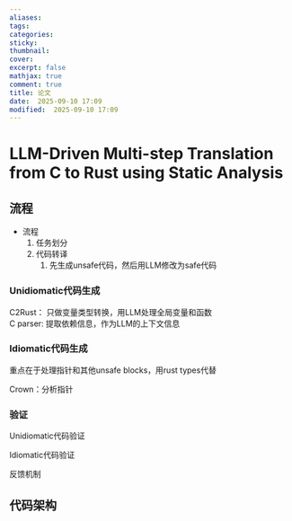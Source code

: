 ```yaml
---
aliases: 
tags: 
categories:
sticky:
thumbnail:
cover: 
excerpt: false
mathjax: true
comment: true
title: 论文
date:  2025-09-10 17:09
modified:  2025-09-10 17:09
---
```


# LLM-Driven Multi-step Translation from C to Rust using Static Analysis

## 流程

- 流程
	1. 任务划分
	2. 代码转译
		1. 先生成unsafe代码，然后用LLM修改为safe代码

### Unidiomatic代码生成

C2Rust： 只做变量类型转换，用LLM处理全局变量和函数  
C parser: 提取依赖信息，作为LLM的上下文信息

### Idiomatic代码生成

重点在于处理指针和其他unsafe blocks，用rust types代替

Crown：分析指针

### 验证

Unidiomatic代码验证

Idiomatic代码验证

反馈机制

## 代码架构

